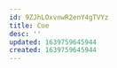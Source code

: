 ```yaml
---
id: 9ZJhLOxvnwR2enY4gTVYz
title: Cue
desc: ''
updated: 1639759645944
created: 1639759645944
---
```


